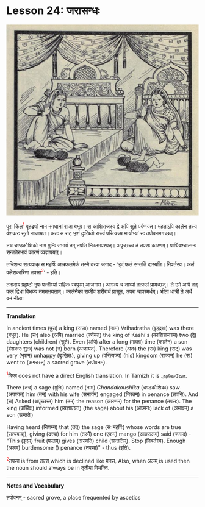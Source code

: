 # Lesson 24: जरासन्धः

![picture of Jarasanda being killed by Bheema](./images/r1l24.jpg)


पुरा किल<span style="color:red"><sup>1</sup></span> वृहद्रथो नाम मगधानां राजा बभूव। स काशिराजस्य द्वे अपि सुते पर्यणयत्। महताऽपि कालेन तस्य वंशकरः सुतो नाजायत। अतः स राट् भृशं दुःखितो राज्यं परित्यज्य भार्याभ्यां सः तपोवनमगच्छत्॥

तत्र चण्डकौशिको नाम मुनिः सभार्य तम् तपसि निरतमपश्यत्। अपृच्छच्च तं तपसः कारणम्। पार्थिवश्चात्मनः सन्ततेरभावं कारणं व्यज्ञापयत्॥

तन्निशम्य सत्यवाक् स महर्षिः आम्रफलमेकं तस्मै दत्त्वा जगाद - ’इदं फलं सन्ततिं दास्यति। निवर्तस्व। अलं क्लेशकारिणा तपसा<span style="color:red"><sup>2</sup></span>’ - इति।

तदादाय प्रहृष्टो नृपः पत्नीभ्यां सहितः स्वपुरम् आजगाम। आगत्य च ताभ्यां तत्फलं प्रायच्छत्। ते उमे अपि तत् फलं द्विधा विभज्य तमभक्षयताम्। कालेनैका सजीवं शरीरार्धं प्रासूत, अपरा चापरमर्धम्। भीता धात्री ते अर्धे वनं नीत्वा 

---

**Translation**

In ancient times (पुरा) a king (राजा) named (नाम) Vrihadratha (वृहद्रथः) was there (बभूव). He (सः) also (अपि) married (पर्णयत्) the king of Kashi's (काशिराजस्य) two (द्वे) daughters (children) (सुते). Even (अपि) after a long (महता) time (कालेन) a son (वंशकरः सुतः) was not (न) born (अजायत). Therefore (अतः) the (सः) king (राट्) was very (भृशम्) unhappy (दुःखितः), giving up (परित्यज्य) (his) kingdom (राज्यम्) he (सः) went to (अगच्छत्) a sacred grove (तपोवनम्).


<span style="color:red"><sup>1</sup></span>किल does not have a direct English translation. In Tamizh it is அல்லவோ.

There (तत्र) a sage (मुनिः) named (नाम) *Chandakoushika* (चण्डकौशिकः) saw  (अपश्यत्) him (तम्) with his wife (सभार्यम्) engaged (निरतम्) in penance (तपसि). And (च) Asked (अपृच्छच्त्) him (तम्) the reason (कारणम्) for the penance (तपसः). The king (पार्थिवः) informed (व्यज्ञापयत्) (the sage) about his (आत्मनः) lack of (अभावम्) a son (सन्ततेः)

Having heard (निशम्य) that (तत्) the sage (सः महर्षिः) whose words are true (सत्यवाक्), giving (दत्त्वा) for him (तस्मै) one (एकम्)  mango  (आम्रफलम्) said (जगाद) - "This (इदम्) fruit (फलम्) gives (दास्यति) child (सन्ततिम्). Stop (निवर्तस्व). Enough (अलम्) burdensome () penance (तपसा)" - thus (इति).

<span style="color:red"><sup>2</sup></span>तपसा is from तपस् which is declined like मनस्. Also, when अलम् is used then the noun should always be in तृतीया विभक्ति.

---

**Notes and Vocabulary**


तपोवनम् - sacred grove, a place frequented by ascetics 